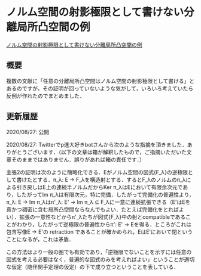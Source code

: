 # ノルム空間の射影極限として書けない分離局所凸空間の例

[ノルム空間の射影極限として書けない分離局所凸空間の例](files/lcs-not-projlim-20200827.pdf)

## 概要

複数の文献に「任意の分離局所凸空間はノルム空間の射影極限として書ける」とあるのですが，その証明が回っていないような気がして，いろいろ考えていたら反例が作れたのでまとめました．

## 更新履歴

2020/08/27: 公開

2020/08/27: Twitterでp進大好きbotさんから次のような指摘を頂きました．ありがとうございます．（以下の文章は箱が解釈したもので，ご指摘いただいた文章そのままではありません．誤りがあれば箱の責任です．）

主張2の証明は次のように簡略化できる．Eがノルム空間の図式{F\_λ}の逆極限として書けたとする．π\_λ: E → F\_λを構造射とする．するとF\_λのノルムのπ\_λによる引き戻しはE上の連続半ノルムだからKer π\_λはEにおいて有限余次元であり，したがってIm π\_λは有限次元，特に完備．したがって完備化の普遍性より，π\_λ: E → Im π\_λはπ'\_λ: E' → Im π\_λ ⊆ F\_λに一意に連続拡張できる（E'はEを真かつ稠密に含む局所凸空間ならなんでもよい．たとえば完備化をとればよい）．拡張の一意性などからπ'\_λたちが図式{F\_λ}中の射とcompatibleであることがわかり，したがって逆極限の普遍性からπ': E' → Eを得る．ところがこれは包含写像E → E'の retraction であることが確かめられ，EはE'において閉ということになるが，これは矛盾．

この方法はより一般の圏でも有効であり，「逆極限でないことを示すには任意の図式を考える必要はなく，普遍的な図式のみを考えればよい」ということが適切な仮定（随伴関手定理の仮定）の下で成り立つということを表している．
